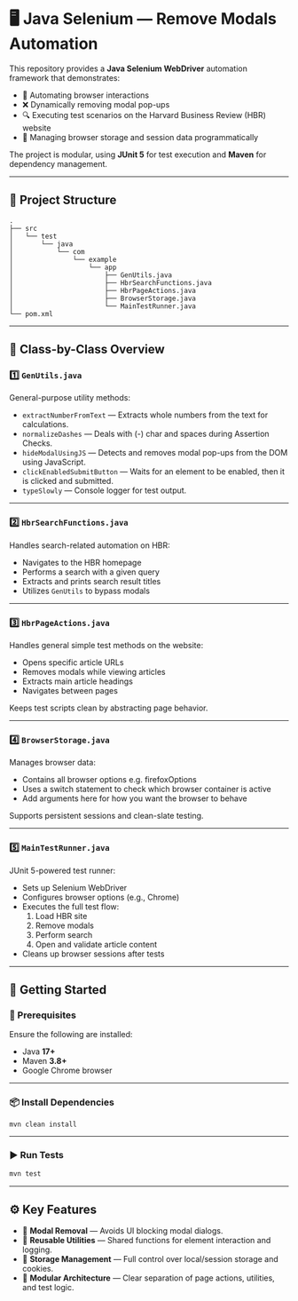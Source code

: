 # 🖥️ Java Selenium — Remove Modals Automation

This repository provides a **Java Selenium WebDriver** automation framework that demonstrates:

- 🧭 Automating browser interactions
- ❌ Dynamically removing modal pop-ups
- 🔍 Executing test scenarios on the Harvard Business Review (HBR) website
- 💾 Managing browser storage and session data programmatically

The project is modular, using **JUnit 5** for test execution and **Maven** for dependency management.

---

## 📂 Project Structure

```
.
├── src
│   └── test
│       └── java
│           └── com
│               └── example
│                   └── app
│                       ├── GenUtils.java
│                       ├── HbrSearchFunctions.java
│                       ├── HbrPageActions.java
│                       ├── BrowserStorage.java
│                       └── MainTestRunner.java
└── pom.xml
```

---

## 🧩 Class-by-Class Overview

### 1️⃣ `GenUtils.java`

General-purpose utility methods:
- `extractNumberFromText` — Extracts whole numbers from the text for calculations.
- `normalizeDashes` — Deals with (-) char and spaces during Assertion Checks.
- `hideModalUsingJS` — Detects and removes modal pop-ups from the DOM using JavaScript.
- `clickEnabledSubmitButton` — Waits for an element to be enabled, then it is clicked and submitted.
- `typeSlowly` — Console logger for test output.

---

### 2️⃣ `HbrSearchFunctions.java`

Handles search-related automation on HBR:
- Navigates to the HBR homepage
- Performs a search with a given query
- Extracts and prints search result titles
- Utilizes `GenUtils` to bypass modals

---

### 3️⃣ `HbrPageActions.java`

Handles general simple test methods on the website:
- Opens specific article URLs
- Removes modals while viewing articles
- Extracts main article headings
- Navigates between pages

Keeps test scripts clean by abstracting page behavior.

---

### 4️⃣ `BrowserStorage.java`

Manages browser data:
- Contains all browser options e.g. firefoxOptions
- Uses a switch statement to check which browser container is active
- Add arguments here for how you want the browser to behave

Supports persistent sessions and clean-slate testing.

---

### 5️⃣ `MainTestRunner.java`

JUnit 5-powered test runner:
- Sets up Selenium WebDriver
- Configures browser options (e.g., Chrome)
- Executes the full test flow:
  1. Load HBR site
  2. Remove modals
  3. Perform search
  4. Open and validate article content
- Cleans up browser sessions after tests

---

## 🚀 Getting Started

### 🔧 Prerequisites

Ensure the following are installed:

- Java **17+**
- Maven **3.8+**
- Google Chrome browser

---

### 📦 Install Dependencies

```bash
mvn clean install
```

---

### ▶️ Run Tests

```bash
mvn test
```

---

## ⚙️ Key Features

- 🛑 **Modal Removal** — Avoids UI blocking modal dialogs.
- 🔁 **Reusable Utilities** — Shared functions for element interaction and logging.
- 🍪 **Storage Management** — Full control over local/session storage and cookies.
- 🧱 **Modular Architecture** — Clear separation of page actions, utilities, and test logic.